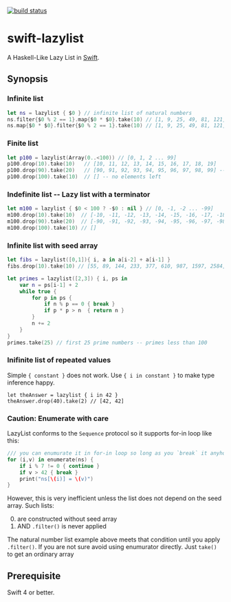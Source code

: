 [![build status](https://secure.travis-ci.org/dankogai/swift-lazylist.png)](http://travis-ci.org/dankogai/swift-lazylist)

# swift-lazylist

A Haskell-Like Lazy List in [Swift].

[Swift]: https://developer.apple.com/swift/

## Synopsis

### Infinite list
````swift
let ns = lazylist { $0 } // infinite list of natural numbers
ns.filter{$0 % 2 == 1}.map{$0 * $0}.take(10) // [1, 9, 25, 49, 81, 121, 169, 225, 289, 361]
ns.map{$0 * $0}.filter{$0 % 2 == 1}.take(10) // [1, 9, 25, 49, 81, 121, 169, 225, 289, 361]
````
### Finite list
````swift
let p100 = lazylist(Array(0..<100)) // [0, 1, 2 ... 99]
p100.drop(10).take(10)   // [10, 11, 12, 13, 14, 15, 16, 17, 18, 19]
p100.drop(90).take(20)   // [90, 91, 92, 93, 94, 95, 96, 97, 98, 99] -- only 10
p100.drop(100).take(10)  // [] -- no elements left
````
### Indefinite list -- Lazy list with a terminator
````swift
let m100 = lazylist { $0 < 100 ? -$0 : nil } // [0, -1, -2 ... -99]
m100.drop(10).take(10)  // [-10, -11, -12, -13, -14, -15, -16, -17, -18, -19]
m100.drop(90).take(20)  // [-90, -91, -92, -93, -94, -95, -96, -97, -98, -99]
m100.drop(100).take(10) // []
````
### Infinite list with seed array
````swift
let fibs = lazylist([0,1]){ i, a in a[i-2] + a[i-1] }
fibs.drop(10).take(10) // [55, 89, 144, 233, 377, 610, 987, 1597, 2584, 4181] -- F10...F19
````
````swift
let primes = lazylist([2,3]) { i, ps in
    var n = ps[i-1] + 2
    while true {
        for p in ps {
            if n % p == 0 { break }
            if p * p > n  { return n }
        }
        n += 2
    }
}
primes.take(25) // first 25 prime numbers -- primes less than 100
````

### Inifinite list of repeated values

Simple `{ constant }` does not work. Use `{ i in constant }` to make type inference happy.

```
let theAnswer = lazylist { i in 42 }
theAnswer.drop(40).take(2) // [42, 42]
```
### Caution: Enumerate with care

LazyList conforms to the `Sequence` protocol so it supports for-in loop like this:
    
````swift
/// you can enumurate it in for-in loop so long as you `break` it anyhow
for (i,v) in enumerate(ns) {
    if i % 7 != 0 { continue }
    if v > 42 { break }
    print("ns[\(i)] = \(v)")
}
````

However, this is very inefficient unless the list does not depend on the seed array.
Such lists:

0. are constructed without seed array
1. AND  `.filter()` is never applied

The natural number list example above meets that condition until you apply `.filter()`.
If you are not sure avoid using enumurator directly.  Just `take()` to get an ordinary array

## Prerequisite

Swift 4 or better.
